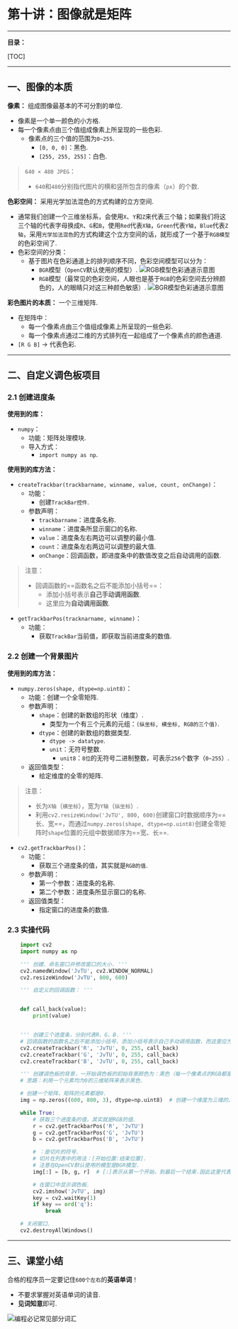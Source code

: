 # 第十讲：图像就是矩阵

---

**目录：**

[TOC]

---

## 一、图像的本质

**像素：** 组成图像最基本的不可分割的单位.
* 像素是一个单一颜色的小方格.
* 每一个像素点由三个值组成像素上所呈现的一些色彩.
  * 像素点的三个值的范围为`0~255`.
    * `[0, 0, 0]`：黑色.
    * `[255, 255, 255]`：白色.

> `640 × 480 JPEG`：
>   * `640`和`480`分别指代图片的横和竖所包含的像素（`px`）的个数.

**色彩空间：** 采用光学加法混色的方式构建的立方空间.
* 通常我们创建一个三维坐标系，会使用`X`、`Y`和`Z`来代表三个轴；如果我们将这三个轴的代表字母换成`R`、`G`和`B`，使用`Red`代表`X轴`，`Green`代表`Y轴`，`Blue`代表`Z轴`，采用`光学加法混色`的方式构建这个立方空间的话，就形成了一个基于`RGB模型`的色彩空间了.
* 色彩空间的分类：
  * 基于图片在色彩通道上的排列顺序不同，色彩空间模型可以分为：
    * `BGR`模型（`OpenCV`默认使用的模型）.
        ![RGB模型色彩通道示意图](./assets/20230626222909.png)
    * `RGB`模型（最常见的色彩空间，人眼也是基于`RGB`的色彩空间去分辨颜色的，人的眼睛只对这三种颜色敏感）.
        ![BGR模型色彩通道示意图](./assets/20230626223007.png)

**彩色图片的本质：** 一个三维矩阵.
* 在矩阵中：
  * 每一个像素点由三个值组成像素上所呈现的一些色彩.
  * 每一个像素点通过二维的方式排列在一起组成了一个像素点的颜色通道.
* `[R G B]` -> 代表色彩.

---

## 二、自定义调色板项目

### 2.1 创建进度条

**使用到的库：**

* `numpy`：
  * 功能：矩阵处理模块.
  * 导入方式：
    * `import numpy as np`.

**使用到的库方法：**

* `createTrackbar(trackbarname, winname, value, count, onChange)`：
  * 功能：
    * 创建`TrackBar控件`.
  * 参数声明：
    * `trackbarname`：进度条名称.
    * `winname`：进度条所显示窗口的名称.
    * `value`：进度条左右两边可以调整的最小值.
    * `count`：进度条左右两边可以调整的最大值.
    * `onChange`：回调函数，即进度条中的数值改变之后自动调用的函数.

> 注意：
> * 回调函数的==函数名之后不能添加小括号==：
>   * 添加小括号表示**自己手动调用函数**.
>   * 这里应为**自动调用函数**.

* `getTrackbarPos(tracknarname, winname)`：
  * 功能：
    * 获取`TrackBar`当前值，即获取当前进度条的数值.

### 2.2 创建一个背景图片

**使用到的库方法：**

* `numpy.zeros(shape, dtype=np.uint8)`：
  * 功能：创建一个全零矩阵.
  * 参数声明：
    * `shape`：创建的新数组的形状（维度）.
      * 类型为一个有三个元素的元组：`(纵坐标, 横坐标, RGB的三个值)`.
    * `dtype`：创建的新数组的数据类型.
      * `dtype -> datatype`.
      * `unit`：无符号整数.
        * `unit8`：`8位`的无符号二进制整数，可表示`256`个数字（`0~255`）.
  * 返回值类型：
    * 给定维度的全零的矩阵.

> 注意：
> * 长为`X轴`（`横坐标`），宽为`Y轴`（`纵坐标`）.
> * 利用`cv2.resizeWindow('JvTU', 800, 600)`创建窗口时数据顺序为==长、宽==，而通过`numpy.zeros(shape, dtype=np.uint8)`创建全零矩阵时`shape`位置的元组中数据顺序为==宽、长==.

* `cv2.getTrackbarPos()`：
  * 功能：
    * 获取三个进度条的值，其实就是`RGB的值`.
  * 参数声明：
    * 第一个参数：进度条的名称.
    * 第二个参数：进度条所显示窗口的名称.
  * 返回值类型：
    * 指定窗口的进度条的数值.

### 2.3 实操代码

``` Python
    import cv2
    import numpy as np

    ''' 创建、命名窗口并修改窗口的大小. '''
    cv2.namedWindow('JvTU', cv2.WINDOW_NORMAL)
    cv2.resizeWindow('JvTU', 800, 600)

    ''' 自定义的回调函数： '''


    def call_back(value):
        print(value)


    ''' 创建三个进度条，分别代表R、G、B. '''
    # 回调函数的函数名之后不能添加小括号，添加小括号表示自己手动调用函数，而这里应为自动调用函数.
    cv2.createTrackbar('R', 'JvTU', 0, 255, call_back)
    cv2.createTrackbar('G', 'JvTU', 0, 255, call_back)
    cv2.createTrackbar('B', 'JvTU', 0, 255, call_back)

    ''' 创建调色板的背景，一开始调色板的初始背景颜色为：黑色（每一个像素点的RGB都是0）. '''
    # 思路：利用一个元素均为0的三维矩阵来表示黑色.

    # 创建一个矩阵，矩阵的元素都是0.
    img = np.zeros((600, 800, 3), dtype=np.uint8)  # 创建一个维度为三维的、有着600×800×3维数的新矩阵.

    while True:
        # 获取三个进度条的值，其实就是RGB的值.
        r = cv2.getTrackbarPos('R', 'JvTU')
        g = cv2.getTrackbarPos('G', 'JvTU')
        b = cv2.getTrackbarPos('B', 'JvTU')

        # ：是切片的符号.
        # 切片在列表中的用法：[开始位置:结束位置].
        # 注意在OpenCV默认使用的模型是BGR模型.
        img[:] = [b, g, r]  # [:]表示从第一个开始，到最后一个结束.因此这里代表每一个像素点，每一个像素点的颜色均相同.

        # 在窗口中显示调色板.
        cv2.imshow('JvTU', img)
        key = cv2.waitKey(1)
        if key == ord('q'):
            break

    # 关闭窗口.
    cv2.destroyAllWindows()
```

---

## 三、课堂小结

合格的程序员一定要记住`600个左右`的**英语单词**！
* 不要求掌握对英语单词的读音.
* **见词知意**即可.

![编程必记常见部分词汇](./assets/编程必记常见部分词汇.png)